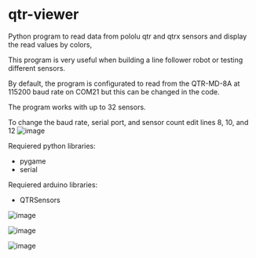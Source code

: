 # qtr-viewer
Python program to read data from pololu qtr and qtrx sensors and display the read values by colors,

This program is very useful when building a line follower robot or testing different sensors.

By default, the program is configurated to read from the QTR-MD-8A at 115200 baud rate on COM21 but this can be changed in the code.

The program works with up to 32 sensors.

To change the baud rate, serial port, and sensor count edit lines 8, 10, and 12
![image](https://github.com/ElectronicEXE/qtr-viewer/assets/114730703/0d131d03-4ca8-4419-9738-162bec91f5d2)


Requiered python libraries:
- pygame
- serial

Requiered arduino libraries:
- QTRSensors

![image](https://github.com/ElectronicEXE/qtr-viewer/assets/114730703/53681632-d6fb-4c05-aefc-bf8fb5227e28)


![image](https://github.com/ElectronicEXE/qtr-viewer/assets/114730703/611b3443-d27f-44df-9795-c8147be4529e)


![image](https://github.com/ElectronicEXE/qtr-viewer/assets/114730703/c806fc74-77b0-4f19-a156-8aa5caa83507)



